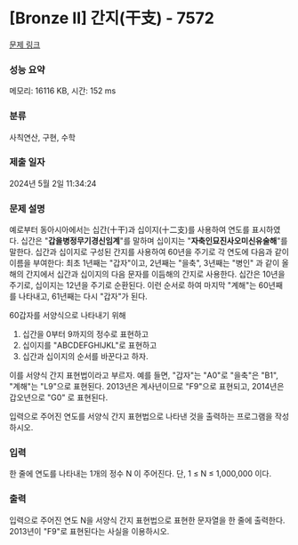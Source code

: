 # [Bronze II] 간지(干支) - 7572 

[문제 링크](https://www.acmicpc.net/problem/7572) 

### 성능 요약

메모리: 16116 KB, 시간: 152 ms

### 분류

사칙연산, 구현, 수학

### 제출 일자

2024년 5월 2일 11:34:24

### 문제 설명

<p>예로부터 동아시아에서는 십간(十干)과 십이지(十二支)를 사용하여 연도를 표시하였다. 십간은 "<strong>갑을병정무기경신임계</strong>"를 말하며 십이지는 "<strong>자축인묘진사오미신유술해</strong>"를 말한다. 십간과 십이지로 구성된 간지를 사용하여 60년을 주기로 각 연도에 다음과 같이 이름을 부여한다: 최초 1년째는 "갑자"이고, 2년째는 "을축", 3년째는 "병인" 과 같이 올해의 간지에서 십간과 십이지의 다음 문자를 이듬해의 간지로 사용한다. 십간은 10년을 주기로, 십이지는 12년을 주기로 순환된다. 이런 순서로 하여 마지막 "계해"는 60년째를 나타내고, 61년째는 다시 "갑자"가 된다.</p>

<p>60갑자를 서양식으로 나타내기 위해 </p>

<ol>
	<li>십간을 0부터 9까지의 정수로 표현하고 </li>
	<li>십이지를 "ABCDEFGHIJKL"로 표현하고</li>
	<li>십간과 십이지의 순서를 바꾼다고 하자.</li>
</ol>

<p>이를 서양식 간지 표현법이라고 부르자. 예를 들면, "갑자"는 "A0"로 "을축"은 "B1", "계해"는 "L9"으로 표현된다. 2013년은 계사년이므로 "F9"으로 표현되고, 2014년은 갑오년으로 "G0" 로 표현된다.</p>

<p>입력으로 주어진 연도를 서양식 간지 표현법으로 나타낸 것을 출력하는 프로그램을 작성하시오.</p>

### 입력 

 <p>한 줄에 연도를 나타내는 1개의 정수 N 이 주어진다. 단, 1 ≤ N ≤ 1,000,000 이다.</p>

### 출력 

 <p>입력으로 주어진 연도 N을 서양식 간지 표현법으로 표현한 문자열을 한 줄에 출력한다. 2013년이 "F9"로 표현된다는 사실을 이용하시오.</p>

